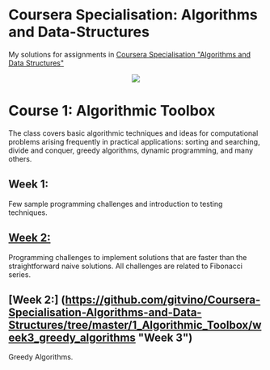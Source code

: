 # Coursera Specialisation: Algorithms and Data-Structures
My solutions for assignments in [Coursera Specialisation "Algorithms and Data Structures"](https://www.coursera.org/specializations/data-structures-algorithms)

<p align="center">
  <img src= "http://68.media.tumblr.com/92a71d62ace9940f8ddd540400444fc4/tumblr_inline_mppo32jFBC1qz4rgp.png"/>
</p>

# Course 1: Algorithmic Toolbox
The class covers basic algorithmic techniques and ideas for computational problems arising frequently in practical applications: sorting and searching, divide and conquer, greedy algorithms, dynamic programming, and many others. 

 ## Week 1: 
 Few sample programming challenges and introduction to testing techniques. 

 ## [Week 2:](https://github.com/gitvino/Coursera-Specialisation-Algorithms-and-Data-Structures/tree/master/1_Algorithmic_Toolbox/week2_algorithmic_warmup "Week 2")
 Programming challenges to implement solutions that are faster than the straightforward naive solutions. All challenges are related to Fibonacci series. 

## [Week 2:] (https://github.com/gitvino/Coursera-Specialisation-Algorithms-and-Data-Structures/tree/master/1_Algorithmic_Toolbox/week3_greedy_algorithms "Week 3")
Greedy Algorithms.